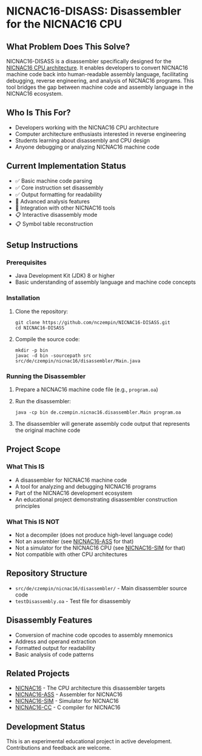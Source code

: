 # NICNAC16-DISASS: Disassembler for the NICNAC16 CPU

## What Problem Does This Solve?
NICNAC16-DISASS is a disassembler specifically designed for the [NICNAC16 CPU architecture](https://github.com/nczempin/NICNAC16). It enables developers to convert NICNAC16 machine code back into human-readable assembly language, facilitating debugging, reverse engineering, and analysis of NICNAC16 programs. This tool bridges the gap between machine code and assembly language in the NICNAC16 ecosystem.

## Who Is This For?
- Developers working with the NICNAC16 CPU architecture
- Computer architecture enthusiasts interested in reverse engineering
- Students learning about disassembly and CPU design
- Anyone debugging or analyzing NICNAC16 machine code

## Current Implementation Status
- ✅ Basic machine code parsing
- ✅ Core instruction set disassembly
- ✅ Output formatting for readability
- 🚧 Advanced analysis features
- 🚧 Integration with other NICNAC16 tools
- 📋 Interactive disassembly mode
- 📋 Symbol table reconstruction

## Setup Instructions

### Prerequisites
- Java Development Kit (JDK) 8 or higher
- Basic understanding of assembly language and machine code concepts

### Installation
1. Clone the repository:
   ```
   git clone https://github.com/nczempin/NICNAC16-DISASS.git
   cd NICNAC16-DISASS
   ```

2. Compile the source code:
   ```
   mkdir -p bin
   javac -d bin -sourcepath src src/de/czempin/nicnac16/disassembler/Main.java
   ```

### Running the Disassembler
1. Prepare a NICNAC16 machine code file (e.g., `program.oa`)

2. Run the disassembler:
   ```
   java -cp bin de.czempin.nicnac16.disassembler.Main program.oa
   ```

3. The disassembler will generate assembly code output that represents the original machine code

## Project Scope

### What This IS
- A disassembler for NICNAC16 machine code
- A tool for analyzing and debugging NICNAC16 programs
- Part of the NICNAC16 development ecosystem
- An educational project demonstrating disassembler construction principles

### What This IS NOT
- Not a decompiler (does not produce high-level language code)
- Not an assembler (see [NICNAC16-ASS](https://github.com/nczempin/NICNAC16-ASS) for that)
- Not a simulator for the NICNAC16 CPU (see [NICNAC16-SIM](https://github.com/nczempin/NICNAC16-SIM) for that)
- Not compatible with other CPU architectures

## Repository Structure
- `src/de/czempin/nicnac16/disassembler/` - Main disassembler source code
- `testDisassembly.oa` - Test file for disassembly

## Disassembly Features
- Conversion of machine code opcodes to assembly mnemonics
- Address and operand extraction
- Formatted output for readability
- Basic analysis of code patterns

## Related Projects
- [NICNAC16](https://github.com/nczempin/NICNAC16) - The CPU architecture this disassembler targets
- [NICNAC16-ASS](https://github.com/nczempin/NICNAC16-ASS) - Assembler for NICNAC16
- [NICNAC16-SIM](https://github.com/nczempin/NICNAC16-SIM) - Simulator for NICNAC16
- [NICNAC16-CC](https://github.com/nczempin/NICNAC16-CC) - C compiler for NICNAC16

## Development Status
This is an experimental educational project in active development. Contributions and feedback are welcome.
